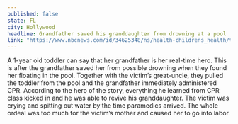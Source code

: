 ```yaml
---
published: false
state: FL
city: Hollywood
headline: Grandfather saved his granddaughter from drowning at a pool
link: "https://www.nbcnews.com/id/34625348/ns/health-childrens_health/t/mother-baby-revived-after-dying-labor"
---
```


A 1-year old toddler can say that her grandfather is her real-time hero. This is after the grandfather saved her from possible drowning when they found her floating in the pool. Together with the victim’s great-uncle, they pulled the toddler from the pool and the grandfather immediately administered CPR. According to the hero of the story, everything he learned from CPR class kicked in and he was able to revive his granddaughter. The victim was crying and spitting out water by the time paramedics arrived. The whole ordeal was too much for the victim’s mother and caused her to go into labor.
